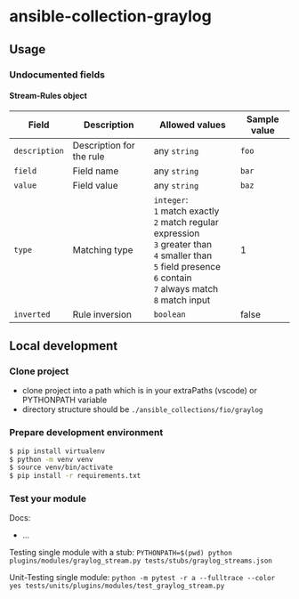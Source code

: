 # ansible-collection-graylog

## Usage

### Undocumented fields

#### Stream-Rules object

| Field | Description | Allowed values | Sample value |
|---|---|---|---|
| `description` | Description for the rule | any `string` | `foo` |
| `field` | Field name | any `string` | `bar` |
| `value` | Field value | any `string` | `baz` |
| `type` | Matching type | `integer`: <br/>`1` match exactly <br/>`2` match regular expression <br/>`3` greater than <br/>`4` smaller than <br/>`5` field presence <br/>`6` contain <br/>`7` always match <br/>`8` match input | 1 |
| `inverted` | Rule inversion | `boolean` | false |



## Local development


### Clone project

- clone project into a path which is in your extraPaths (vscode) or PYTHONPATH variable
- directory structure should be `./ansible_collections/fio/graylog`


### Prepare development environment

```sh
$ pip install virtualenv
$ python -m venv venv
$ source venv/bin/activate 
$ pip install -r requirements.txt
```


### Test your module


Docs:
- ...


Testing single module with a stub: `PYTHONPATH=$(pwd) python plugins/modules/graylog_stream.py tests/stubs/graylog_streams.json`

Unit-Testing single module: `python -m pytest -r a --fulltrace --color yes tests/units/plugins/modules/test_graylog_stream.py`
